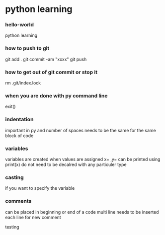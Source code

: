 # python learning 
### hello-world
python learning 
### how to push to git 
git add .
git commit -am "xxxx"
git push 

### how to get out of git commit or stop it 
rm .git/index.lock

### when you are done with py command line
exit()
### indentation 
important in py and number of spaces needs to be the same for the same block of code 
### variables 
variables are created when values are assigned 
x= ,y= 
can be printed using print(x)
do not need to be decalred with any particuler type 
### casting 
if you want to specify the variable 
### comments 
can be placed in beginning or end of a code 
multi line needs to be inserted each line for new comment 

testing 